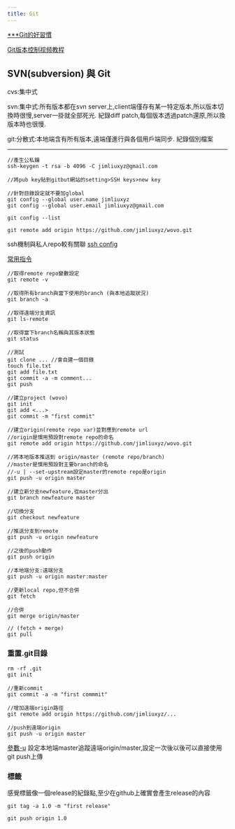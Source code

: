 ```yaml
---
title: Git
---
```


[***Git的好習慣](https://www.jianshu.com/p/a980fc1eb626)

[Git版本控制视频教程](http://v.youku.com/v_show/id_XNzgwOTk0NDQw.html?f=22842023)
## SVN(subversion) 與 Git

cvs:集中式

svn:集中式:所有版本都在svn server上,client端僅存有某一特定版本,所以版本切換時很慢,server一掛就全部死光. 紀錄diff patch,每個版本透過patch還原,所以換版本時也很慢.

git:分散式:本地端含有所有版本,遠端僅進行與各個用戶端同步. 紀錄個別檔案

---

```
//產生公私鑰
ssh-keygen -t rsa -b 4096 -C jimliuxyz@gmail.com

//將pub key貼到gitbut網站的setting>SSH keys>new key

//針對目錄設定就不要加global
git config --global user.name jimliuxyz
git config --global user.email jimliuxyz@gmail.com

git config --list

git remote add origin https://github.com/jimliuxyz/wovo.git
```

ssh機制與私人repo較有關聯
[ssh config](http://riny.net/2014/git-ssh-key/)

[常用指令](https://blog.exfast.me/2016/05/git-instructions-instructions/)

```
//取得remote repo變數設定
git remote -v

//取得所有branch與當下使用的branch (與本地追蹤狀況)
git branch -a

//取得遠端分支資訊
git ls-remote

//取得當下branch名稱與其版本狀態
git status
```

```
//測試
git clone ... //會自建一個目錄
touch file.txt
git add file.txt
git commit -a -m comment...
git push
```

```
//建立project (wovo)
git init
git add <...>
git commit -m "first commit"

//建立origin(remote repo var)並對應到remote url
//origin是慣用預設對remote repo的命名
git remote add origin https://github.com/jimliuxyz/wovo.git

//將本地版本推送到 origin/master (remote repo/branch)
//master是慣用預設對主要branch的命名
//-u | --set-upstream設定master的remote repo是origin
git push -u origin master
```

```
//建立新分支newfeature,從master分出
git branch newfeature master

//切換分支
git checkout newfeature

//推送分支到remote
git push -u origin newfeature

//之後的push動作
git push origin

//本地端分支:遠端分支
git push -u origin master:master
```

```
//更新local repo,但不合併
git fetch

//合併
git merge origin/master

// (fetch + merge)
git pull

```

### 重置.git目錄
```
rm -rf .git
git init

//重新commit
git commit -a -m "first commmit"

//增加遠端origin路徑
git remote add origin https://github.com/jimliuxyz/...

//push到遠端origin
git push -u origin master
```

[參數-u](https://zlargon.gitbooks.io/git-tutorial/content/remote/upstream.html)
設定本地端master追蹤遠端origin/master,設定一次後以後可以直接使用git push上傳

### 標籤
感覺標籤像一個release的紀錄點,至少在github上確實會產生release的內容

```
git tag -a 1.0 -m "first release"

git push origin 1.0
```
